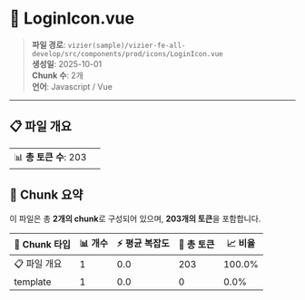# 📄 LoginIcon.vue

> **파일 경로**: `vizier(sample)/vizier-fe-all-develop/src/components/prod/icons/LoginIcon.vue`  
> **생성일**: 2025-10-01  
> **Chunk 수**: 2개  
> **언어**: Javascript / Vue
---


## 📋 파일 개요

| | |
|--|--|
| 📊 **총 토큰 수**: 203 |  |






## 🧩 Chunk 요약

이 파일은 총 **2개의 chunk**로 구성되어 있으며, **203개의 토큰**을 포함합니다.

| 🧩 Chunk 타입 | 📊 개수 | ⚡ 평균 복잡도 | 📝 총 토큰 | 📈 비율 |
|---------------|--------|-------------|----------|--------|
| 📋 파일 개요 | 1 | 0.0 | 203 | 100.0% |
| template | 1 | 0.0 | 0 | 0.0% |


